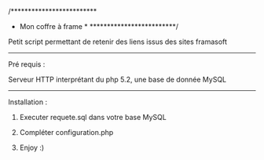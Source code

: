 /*************************
 *  Mon coffre à frame   *
 *************************/
 
 Petit script permettant de retenir des liens issus des sites framasoft
 
 -------------------------
 Pré requis :
 
 Serveur HTTP interprétant du php 5.2, une base de donnée MySQL
 
 -------------------------
 Installation :
 
 1. Executer requete.sql dans votre base MySQL
 
 2. Compléter configuration.php
 
 3. Enjoy :)